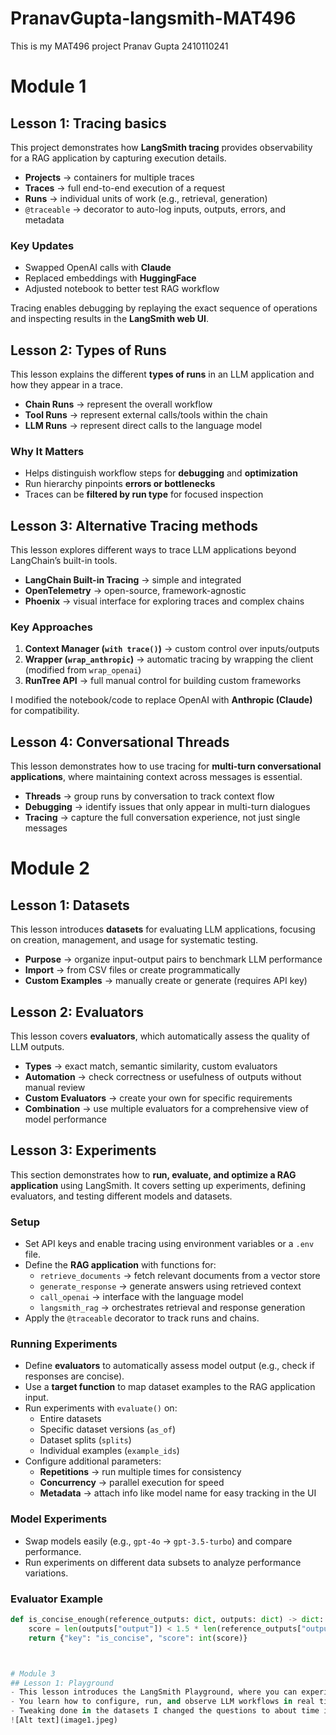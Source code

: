 # PranavGupta-langsmith-MAT496
This is my MAT496 project
Pranav Gupta
2410110241


# Module 1



## Lesson 1: Tracing basics

This project demonstrates how **LangSmith tracing** provides observability for a RAG application by capturing execution details.  

- **Projects** → containers for multiple traces  
- **Traces** → full end-to-end execution of a request  
- **Runs** → individual units of work (e.g., retrieval, generation)  
- `@traceable` → decorator to auto-log inputs, outputs, errors, and metadata  

### Key Updates  
- Swapped OpenAI calls with **Claude**  
- Replaced embeddings with **HuggingFace**  
- Adjusted notebook to better test RAG workflow  

Tracing enables debugging by replaying the exact sequence of operations and inspecting results in the **LangSmith web UI**.  

## Lesson 2: Types of Runs  

This lesson explains the different **types of runs** in an LLM application and how they appear in a trace.  

- **Chain Runs** → represent the overall workflow  
- **Tool Runs** → represent external calls/tools within the chain  
- **LLM Runs** → represent direct calls to the language model  

### Why It Matters  
- Helps distinguish workflow steps for **debugging** and **optimization**  
- Run hierarchy pinpoints **errors or bottlenecks**  
- Traces can be **filtered by run type** for focused inspection  

## Lesson 3: Alternative Tracing methods

This lesson explores different ways to trace LLM applications beyond LangChain’s built-in tools.  

- **LangChain Built-in Tracing** → simple and integrated  
- **OpenTelemetry** → open-source, framework-agnostic  
- **Phoenix** → visual interface for exploring traces and complex chains  

### Key Approaches  
1. **Context Manager (`with trace()`)** → custom control over inputs/outputs  
2. **Wrapper (`wrap_anthropic`)** → automatic tracing by wrapping the client (modified from `wrap_openai`)  
3. **RunTree API** → full manual control for building custom frameworks  

I modified the notebook/code to replace OpenAI with **Anthropic (Claude)** for compatibility.  

## Lesson 4: Conversational Threads  

This lesson demonstrates how to use tracing for **multi-turn conversational applications**, where maintaining context across messages is essential.  

- **Threads** → group runs by conversation to track context flow  
- **Debugging** → identify issues that only appear in multi-turn dialogues  
- **Tracing** → capture the full conversation experience, not just single messages  



# Module 2


## Lesson 1: Datasets  

This lesson introduces **datasets** for evaluating LLM applications, focusing on creation, management, and usage for systematic testing.  

- **Purpose** → organize input-output pairs to benchmark LLM performance  
- **Import** → from CSV files or create programmatically  
- **Custom Examples** → manually create or generate (requires API key) 

## Lesson 2: Evaluators  

This lesson covers **evaluators**, which automatically assess the quality of LLM outputs.  

- **Types** → exact match, semantic similarity, custom evaluators  
- **Automation** → check correctness or usefulness of outputs without manual review  
- **Custom Evaluators** → create your own for specific requirements  
- **Combination** → use multiple evaluators for a comprehensive view of model performance  


## Lesson 3: Experiments  

This section demonstrates how to **run, evaluate, and optimize a RAG application** using LangSmith. It covers setting up experiments, defining evaluators, and testing different models and datasets.  

### Setup  
- Set API keys and enable tracing using environment variables or a `.env` file.  
- Define the **RAG application** with functions for:  
  - `retrieve_documents` → fetch relevant documents from a vector store  
  - `generate_response` → generate answers using retrieved context  
  - `call_openai` → interface with the language model  
  - `langsmith_rag` → orchestrates retrieval and response generation  
- Apply the `@traceable` decorator to track runs and chains.  

### Running Experiments  
- Define **evaluators** to automatically assess model output (e.g., check if responses are concise).  
- Use a **target function** to map dataset examples to the RAG application input.  
- Run experiments with `evaluate()` on:  
  - Entire datasets  
  - Specific dataset versions (`as_of`)  
  - Dataset splits (`splits`)  
  - Individual examples (`example_ids`)  
- Configure additional parameters:  
  - **Repetitions** → run multiple times for consistency  
  - **Concurrency** → parallel execution for speed  
  - **Metadata** → attach info like model name for easy tracking in the UI  

### Model Experiments  
- Swap models easily (e.g., `gpt-4o` → `gpt-3.5-turbo`) and compare performance.  
- Run experiments on different data subsets to analyze performance variations.  

### Evaluator Example  

```python
def is_concise_enough(reference_outputs: dict, outputs: dict) -> dict:
    score = len(outputs["output"]) < 1.5 * len(reference_outputs["output"])
    return {"key": "is_concise", "score": int(score)}



# Module 3
## Lesson 1: Playground
- This lesson introduces the LangSmith Playground, where you can experiment interactively with agents, models, and chains.
- You learn how to configure, run, and observe LLM workflows in real time to understand their behavior and improve performance.
- Tweaking done in the datasets I changed the questions to about time instead of colour and for the playground i used the openai key to get the answers to the prompts with changes in system
![Alt text](image1.jpeg)
